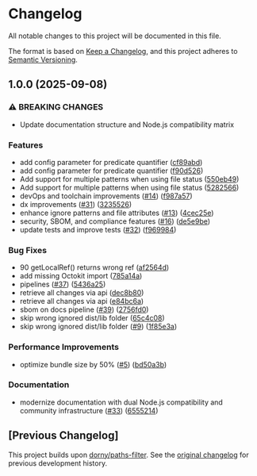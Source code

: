 # Changelog

All notable changes to this project will be documented in this file.

The format is based on [Keep a Changelog](https://keepachangelog.com/en/1.0.0/),
and this project adheres to [Semantic Versioning](https://semver.org/spec/v2.0.0.html).

## 1.0.0 (2025-09-08)


### ⚠ BREAKING CHANGES

* Update documentation structure and Node.js compatibility matrix

### Features

* add config parameter for predicate quantifier ([cf89abd](https://github.com/santosr2/conditional-paths-action/commit/cf89abdbaede7b5bcbc8e105da2aaa39fd84b997))
* add config parameter for predicate quantifier ([f90d526](https://github.com/santosr2/conditional-paths-action/commit/f90d5265d6f3c389e3bd0288de3cafc818e26a0f))
* Add support for multiple patterns when using file status ([550eb49](https://github.com/santosr2/conditional-paths-action/commit/550eb4925d87893068185062dde3cfc604ad8e94))
* Add support for multiple patterns when using file status ([5282566](https://github.com/santosr2/conditional-paths-action/commit/5282566eab8af7284a7ffb58e15c5c25f715bf32))
* devOps and toolchain improvements ([#14](https://github.com/santosr2/conditional-paths-action/issues/14)) ([f987a57](https://github.com/santosr2/conditional-paths-action/commit/f987a57750e6c7a9f5c63b9ca5b25a6a8541b2c8))
* dx improvements ([#31](https://github.com/santosr2/conditional-paths-action/issues/31)) ([3235526](https://github.com/santosr2/conditional-paths-action/commit/3235526cca31b345eeda33ba869a5e02071caba8))
* enhance ignore patterns and file attributes ([#13](https://github.com/santosr2/conditional-paths-action/issues/13)) ([4cec25e](https://github.com/santosr2/conditional-paths-action/commit/4cec25e1758b48b20c02835ffc76a214a5860deb))
* security, SBOM, and compliance features ([#16](https://github.com/santosr2/conditional-paths-action/issues/16)) ([de5e9be](https://github.com/santosr2/conditional-paths-action/commit/de5e9beb0b5c46bda8b58f28d8f4055f17dd31a3))
* update tests and improve tests ([#32](https://github.com/santosr2/conditional-paths-action/issues/32)) ([f969984](https://github.com/santosr2/conditional-paths-action/commit/f96998445c7d3e0df35e591a6c0bf01a0941f524))


### Bug Fixes

* 90 getLocalRef() returns wrong ref ([af2564d](https://github.com/santosr2/conditional-paths-action/commit/af2564d3e0fec2bf67a690e21c0fc115ce085bcd))
* add missing Octokit import ([785a14a](https://github.com/santosr2/conditional-paths-action/commit/785a14adbee423890d02b9bc2b4367f8b14fb54c))
* pipelines ([#37](https://github.com/santosr2/conditional-paths-action/issues/37)) ([5436a25](https://github.com/santosr2/conditional-paths-action/commit/5436a25c4062e426ebd52ecbb1beda2d123a760d))
* retrieve all changes via api ([dec8b80](https://github.com/santosr2/conditional-paths-action/commit/dec8b8030ef4f6d2e5ff218a64790797b18fbcaa))
* retrieve all changes via api ([e84bc6a](https://github.com/santosr2/conditional-paths-action/commit/e84bc6af2911ec15490f417930766437b86603c1))
* sbom on docs pipeline ([#39](https://github.com/santosr2/conditional-paths-action/issues/39)) ([2756fd0](https://github.com/santosr2/conditional-paths-action/commit/2756fd02df886c4ab587068a46c55b52ddb8fb83))
* skip wrong ignored dist/lib folder ([65c4c08](https://github.com/santosr2/conditional-paths-action/commit/65c4c0807f208b81918f7a06cd69d14c03e26388))
* skip wrong ignored dist/lib folder ([#9](https://github.com/santosr2/conditional-paths-action/issues/9)) ([1f85e3a](https://github.com/santosr2/conditional-paths-action/commit/1f85e3adeadc1404c9b11a12af0aba035444eb31))


### Performance Improvements

* optimize bundle size by 50% ([#5](https://github.com/santosr2/conditional-paths-action/issues/5)) ([bd50a3b](https://github.com/santosr2/conditional-paths-action/commit/bd50a3bd41c3f7097fc99d400e1fc454db33a12c))


### Documentation

* modernize documentation with dual Node.js compatibility and community infrastructure ([#33](https://github.com/santosr2/conditional-paths-action/issues/33)) ([6555214](https://github.com/santosr2/conditional-paths-action/commit/655521401038c9c999aa4e4d9e344ef8eb1cbd88))

## [Previous Changelog]

This project builds upon [dorny/paths-filter](https://github.com/dorny/paths-filter).
See the [original changelog](https://github.com/dorny/paths-filter/blob/master/CHANGELOG.md) for previous development history.
